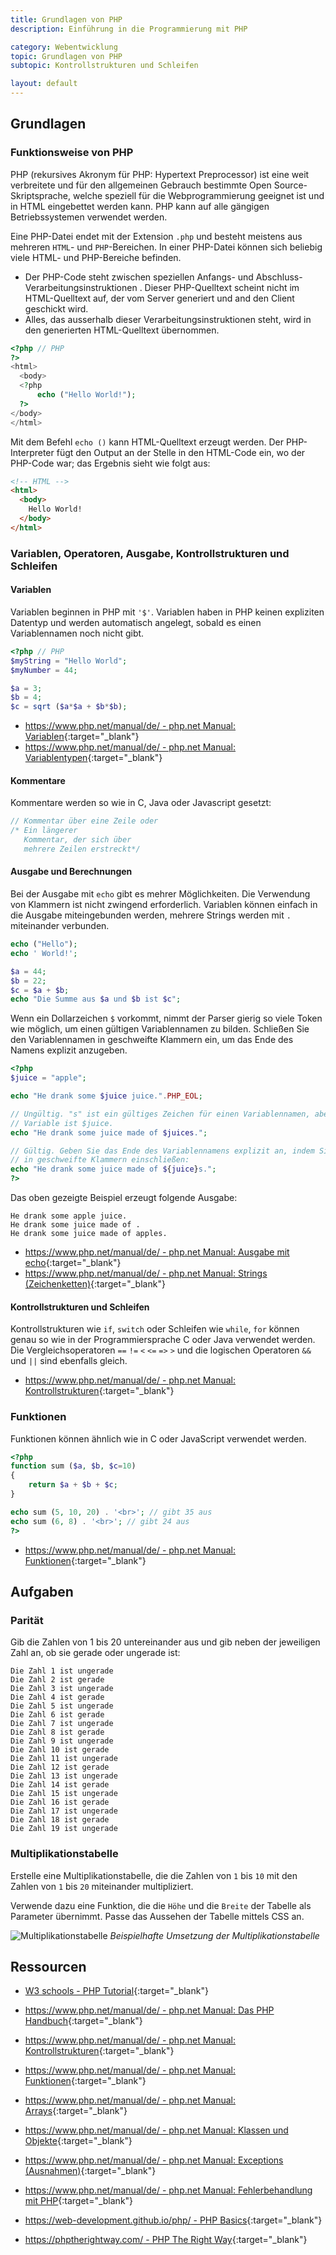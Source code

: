 ```yaml
---
title: Grundlagen von PHP
description: Einführung in die Programmierung mit PHP

category: Webentwicklung
topic: Grundlagen von PHP
subtopic: Kontrollstrukturen und Schleifen

layout: default
---
```



## Grundlagen

### Funktionsweise von PHP

PHP (rekursives Akronym für PHP: Hypertext Preprocessor) ist eine weit verbreitete und für den allgemeinen Gebrauch bestimmte Open Source-Skriptsprache, welche speziell für die Webprogrammierung geeignet ist und in HTML eingebettet werden kann. PHP kann auf alle gängigen Betriebssystemen verwendet werden.

Eine PHP-Datei endet mit der Extension `.php` und besteht meistens aus mehreren `HTML`- und `PHP`-Bereichen. In einer PHP-Datei können sich beliebig viele HTML- und PHP-Bereiche befinden.

* Der PHP-Code steht zwischen speziellen Anfangs- und Abschluss-Verarbeitungsinstruktionen <?php und ?>. Dieser PHP-Quelltext scheint nicht im HTML-Quelltext auf, der vom Server generiert und and den Client geschickt wird.
* Alles, das ausserhalb dieser Verarbeitungsinstruktionen steht, wird in den generierten HTML-Quelltext übernommen. 

```php
<?php // PHP 
?>
<html>
  <body>
  <?php
      echo ("Hello World!");
  ?>
</body>
</html>
```
Mit dem Befehl `echo ()` kann HTML-Quelltext erzeugt werden. Der PHP-Interpreter fügt den Output an der Stelle in den HTML-Code ein, wo der PHP-Code war; das Ergebnis sieht wie folgt aus:
```html
<!-- HTML -->
<html>
  <body>
    Hello World!
  </body>
</html>
```


### Variablen, Operatoren, Ausgabe, Kontrollstrukturen und Schleifen

#### Variablen
Variablen beginnen in PHP mit `'$'`. Variablen haben in PHP keinen expliziten Datentyp und werden automatisch angelegt, sobald es einen Variablennamen noch nicht gibt.
```php
<?php // PHP
$myString = "Hello World";
$myNumber = 44;

$a = 3;
$b = 4;
$c = sqrt ($a*$a + $b*$b);
```
* [https://www.php.net/manual/de/ - php.net Manual: Variablen](https://www.php.net/manual/de/language.variables.variable.php){:target="_blank"}
* [https://www.php.net/manual/de/ - php.net Manual: Variablentypen](https://www.php.net/manual/de/language.types.php){:target="_blank"}

#### Kommentare
Kommentare werden so wie in C, Java oder Javascript gesetzt:
```php
// Kommentar über eine Zeile oder
/* Ein längerer
   Kommentar, der sich über
   mehrere Zeilen erstreckt*/
```

#### Ausgabe und Berechnungen
Bei der Ausgabe mit `echo` gibt es mehrer Möglichkeiten. Die Verwendung von Klammern ist nicht zwingend erforderlich.
Variablen können einfach in die Ausgabe miteingebunden werden, mehrere Strings werden mit `.` miteinander verbunden.
```php
echo ("Hello");
echo ' World!';

$a = 44;
$b = 22;
$c = $a + $b;
echo "Die Summe aus $a und $b ist $c";
```

Wenn ein Dollarzeichen `$` vorkommt, nimmt der Parser gierig so viele Token wie möglich, um einen gültigen Variablennamen zu bilden. Schließen Sie den Variablennamen in geschweifte Klammern ein, um das Ende des Namens explizit anzugeben.
```php
<?php
$juice = "apple";

echo "He drank some $juice juice.".PHP_EOL;

// Ungültig. "s" ist ein gültiges Zeichen für einen Variablennamen, aber die
// Variable ist $juice.
echo "He drank some juice made of $juices.";

// Gültig. Geben Sie das Ende des Variablennamens explizit an, indem Sie ihn
// in geschweifte Klammern einschließen:
echo "He drank some juice made of ${juice}s.";
?>
```
Das oben gezeigte Beispiel erzeugt folgende Ausgabe:
```
He drank some apple juice.
He drank some juice made of .
He drank some juice made of apples.
```

* [https://www.php.net/manual/de/ - php.net Manual: Ausgabe mit echo](https://www.php.net/manual/de/function.echo.php){:target="_blank"}
* [https://www.php.net/manual/de/ - php.net Manual: Strings (Zeichenketten)](https://www.php.net/manual/de/language.types.string.php){:target="_blank"}


#### Kontrollstrukturen und Schleifen
Kontrollstrukturen wie `if`, `switch` oder Schleifen wie `while`, `for` können genau so wie in der Programmiersprache C oder Java verwendet werden.
Die Vergleichsoperatoren `==` `!=` `<` `<=` `=>` `>` und die logischen Operatoren `&&` und `||` sind ebenfalls gleich.
* [https://www.php.net/manual/de/ - php.net Manual: Kontrollstrukturen](https://www.php.net/manual/de/language.control-structures.php){:target="_blank"}

### Funktionen
Funktionen können ähnlich wie in C oder JavaScript verwendet werden.
```php
<?php
function sum ($a, $b, $c=10)
{
    return $a + $b + $c;
}

echo sum (5, 10, 20) . '<br>'; // gibt 35 aus
echo sum (6, 8) . '<br>'; // gibt 24 aus
?>
```


* [https://www.php.net/manual/de/ - php.net Manual: Funktionen](https://www.php.net/manual/de/language.functions.php){:target="_blank"}

## Aufgaben

### Parität

Gib die Zahlen von 1 bis 20 untereinander aus und gib neben der jeweiligen Zahl an, ob sie gerade oder ungerade ist:
```
Die Zahl 1 ist ungerade
Die Zahl 2 ist gerade
Die Zahl 3 ist ungerade
Die Zahl 4 ist gerade
Die Zahl 5 ist ungerade
Die Zahl 6 ist gerade
Die Zahl 7 ist ungerade
Die Zahl 8 ist gerade
Die Zahl 9 ist ungerade
Die Zahl 10 ist gerade
Die Zahl 11 ist ungerade
Die Zahl 12 ist gerade
Die Zahl 13 ist ungerade
Die Zahl 14 ist gerade
Die Zahl 15 ist ungerade
Die Zahl 16 ist gerade
Die Zahl 17 ist ungerade
Die Zahl 18 ist gerade
Die Zahl 19 ist ungerade
```

### Multiplikationstabelle

Erstelle eine Multiplikationstabelle, die die Zahlen von `1` bis `10` mit den Zahlen von `1` bis `20` miteinander multipliziert. 

Verwende dazu eine Funktion, die die `Höhe` und die `Breite` der Tabelle als Parameter übernimmt.
Passe das Aussehen der Tabelle mittels CSS an.

![Multiplikationstabelle](img/php_mul_table.png)
*Beispielhafte Umsetzung der Multiplikationstabelle*

## Ressourcen
* [W3 schools - PHP Tutorial](https://www.w3schools.com/php/default.asp){:target="_blank"}

* [https://www.php.net/manual/de/ - php.net Manual: Das PHP Handbuch](https://www.php.net/manual/de/){:target="_blank"}
* [https://www.php.net/manual/de/ - php.net Manual: Kontrollstrukturen](https://www.php.net/manual/de/language.control-structures.php){:target="_blank"}
* [https://www.php.net/manual/de/ - php.net Manual: Funktionen](https://www.php.net/manual/de/language.functions.php){:target="_blank"}
* [https://www.php.net/manual/de/ - php.net Manual: Arrays](https://www.php.net/manual/de/intro.array.php){:target="_blank"}
* [https://www.php.net/manual/de/ - php.net Manual: Klassen und Objekte](https://www.php.net/manual/de/language.oop5.php){:target="_blank"}
* [https://www.php.net/manual/de/ - php.net Manual: Exceptions (Ausnahmen)](https://www.php.net/manual/de/language.exceptions.php){:target="_blank"}
* [https://www.php.net/manual/de/ - php.net Manual: Fehlerbehandlung mit PHP](https://www.php.net/manual/de/language.errors.basics.php){:target="_blank"}

* [https://web-development.github.io/php/ - PHP Basics](https://web-development.github.io/php/){:target="_blank"}
* [https://phptherightway.com/ - PHP The Right Way](https://phptherightway.com/){:target="_blank"}